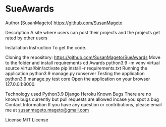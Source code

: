 # SueAwards
Author
[SusanMageto] https://github.com/SusanMageto

Description
A site where users can post their projects and the projects get rated by other users

Installation Instruction
To get the code..

Cloning the repository:
https://github.com/SusanMageto/SueAwards
Move to the folder and install requirements
cd Awards
python3.9 -m venv virtual
source virtual/bin/activate
pip install -r requirements.txt
Running the application
python3.9 manage.py runserver
Testing the application
python3.9 manage.py test core
Open the application on your browser 127.0.0.1:8000.

Technology used
Python3.9
Django
Heroku
Known Bugs
There are no known bugs currently but pull requests are allowed incase you spot a bug
Contact Information
If you have any question or contributions, please email me at susanmageto.mageto@gmail.com

License
MIT License
